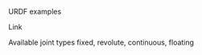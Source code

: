 URDF examples

Link

<link name="my_link">
    <inertial>
        <mass value="${mass}" />
        <origin xyz="0 0 0" rpy="0 0 0"/>
        <inertia ixx="X" ixy="0.0" ixz="0.0" iyy="Y" iyz="0.0" izz="Z"/>
    </inertial>
    <visual>
        <origin xyz="0 0 0" rpy="0 0 0"/>
        <geometry>
            <cylinder length="A" radius="B"/>
            <!-- <box size="1 1 1" /> -->
        </geometry>
        <material name="White"/>
    </visual>
    <collision>
        <origin xyz="0 0 0" rpy="0 0 0"/>
        <geometry>
            <cylinder length="A" radius="B"/>
            <!-- <box size="1 1 1" /> -->
        </geometry>
    </collision>
</link>

Available joint types fixed, revolute, continuous, floating 

<joint name="my_joint" type="revolute">
    <origin xyz="0 0 0" rpy="0 0 0"/>
    <parent link="link1"/>
    <child link="link2"/>
    <dynamics damping="0.0" friction="0.0"/>
    <limit effort="30" velocity="1.0" lower="-2.2" upper="0.7" />
 </joint>
 
<joint name="${model_prefix}base_link_joint" type="fixed">
    <origin xyz="0 0 0" rpy="0 0 0"/>
    <parent link="${model_prefix}base_footprint"/>
    <child link="${model_prefix}base_link"/>
</joint>


